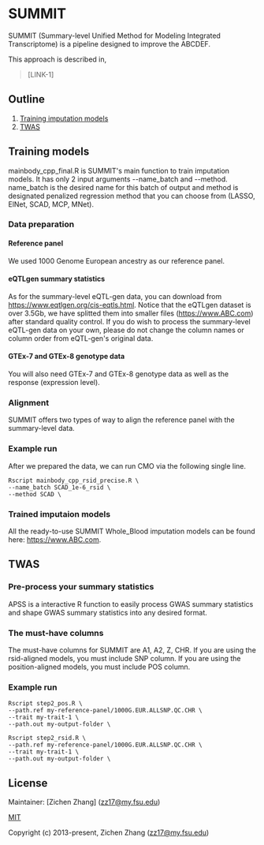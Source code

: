 # SUMMIT

SUMMIT (Summary-level Unified Method for Modeling Integrated Transcriptome) is a pipeline designed to improve the ABCDEF.

This approach is described in,

> [LINK-1]

## Outline

1. [Training imputation models](#TRAIN)
2. [TWAS](#TWAS)

## <a name="TRAIN"></a>Training models

mainbody_cpp_final.R is SUMMIT's main function to train imputation models. It has only 2 input arguments --name_batch and --method. name_batch is the desired name for this batch of output and method is designated penalized regression method that you can choose from (LASSO, ElNet, SCAD, MCP, MNet).

### Data preparation

#### Reference panel

We used 1000 Genome European ancestry as our reference panel.

#### eQTLgen summary statistics
As for the summary-level eQTL-gen data, you can download from https://www.eqtlgen.org/cis-eqtls.html. Notice that the eQTLgen dataset is over 3.5Gb, we have splitted them into smaller files (https://www.ABC.com) after standard quality control. If you do wish to process the summary-level eQTL-gen data on your own, please do not change the column names or column order from eQTL-gen's original data.

#### GTEx-7 and GTEx-8 genotype data
You will also need GTEx-7 and GTEx-8 genotype data as well as the response (expression level).

### Alignment

SUMMIT offers two types of way to align the reference panel with the summary-level data.

### Example run

After we prepared the data, we can run CMO via the following single line.

```
Rscript mainbody_cpp_rsid_precise.R \
--name_batch SCAD_1e-6_rsid \
--method SCAD \
```
### Trained imputaion models

All the ready-to-use SUMMIT Whole_Blood imputation models can be found here: https://www.ABC.com.

## <a name="TWAS"></a>TWAS

### Pre-process your summary statistics

APSS is a interactive R function to easily process GWAS summary statistics and shape GWAS summary statistics into any desired format. 

### The must-have columns

The must-have columns for SUMMIT are A1, A2, Z, CHR. If you are using the rsid-aligned models, you must include SNP column. If you are using the position-aligned models, you must include POS column.

### Example run

```
Rscript step2_pos.R \
--path.ref my-reference-panel/1000G.EUR.ALLSNP.QC.CHR \
--trait my-trait-1 \
--path.out my-output-folder \
```

```
Rscript step2_rsid.R \
--path.ref my-reference-panel/1000G.EUR.ALLSNP.QC.CHR \
--trait my-trait-1 \
--path.out my-output-folder \
```

## License

Maintainer: [Zichen Zhang] (zz17@my.fsu.edu)

[MIT](http://opensource.org/licenses/MIT)

Copyright (c) 2013-present, Zichen Zhang (zz17@my.fsu.edu)
